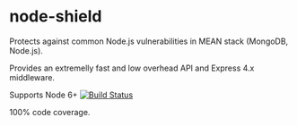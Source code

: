 # node-shield

Protects against common Node.js vulnerabilities in MEAN stack (MongoDB, Node.js).

Provides an extremelly fast and low overhead API and Express 4.x middleware.

Supports Node 6+ [![Build Status](https://travis-ci.com/panga/node-shield.svg?branch=master)](https://travis-ci.com/panga/node-shield)

100% code coverage.
